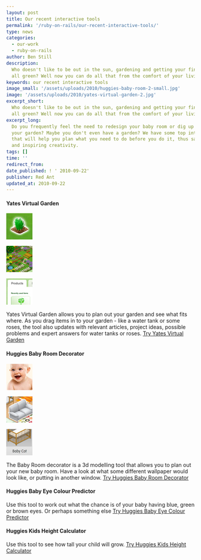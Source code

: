 ```yaml
---
layout: post
title: Our recent interactive tools
permalink: '/ruby-on-rails/our-recent-interactive-tools/'
type: news
categories:
  - our-work
  - ruby-on-rails
author: Ben Still
description:
  Who doesn't like to be out in the sun, gardening and getting your fingers
  all green? Well now you can do all that from the comfort of your living room!
keywords: our recent interactive tools
image_small: '/assets/uploads/2010/huggies-baby-room-2-small.jpg'
image: '/assets/uploads/2010/yates-virtual-garden-2.jpg'
excerpt_short:
  Who doesn't like to be out in the sun, gardening and getting your fingers
  all green? Well now you can do all that from the comfort of your living room!
excerpt_long:
  Do you frequently feel the need to redesign your baby room or dig up
  your garden? Maybe you don't even have a garden? We have some top interactive tools
  that will help you plan what you need to do before you do it, thus saving money
  and inspiring creativity.
tags: []
time: ''
redirect_from:
date_published: ! ' 2010-09-22'
publisher: Red Ant
updated_at: 2010-09-22
---
```


#### Yates Virtual Garden

![Example 1](/assets/uploads/2010/yates-virtual-garden-1-thumb.jpg)

![Example 2](/assets/uploads/2010/yates-virtual-garden-2-thumb.jpg)

![Example 3](/assets/uploads/2010/yates-virtual-garden-3-thumb.jpg)

Yates Virtual Garden allows you to plan out your garden and see what fits where. As you drag items in to your garden - like a water tank or some roses, the tool also updates with relevant articles, project ideas, possible problems and expert answers for water tanks or roses. [Try Yates Virtual Garden](http://www.yates.com.au/garden-club/virtual-garden/)

#### Huggies Baby Room Decorator

![Example 1](/assets/uploads/2010/huggies-baby-room-1-thumb.jpg)

![Example 2](/assets/uploads/2010/huggies-baby-room-2-thumb.jpg)

![Example 3](/assets/uploads/2010/huggies-baby-room-3-thumb.jpg)

The Baby Room decorator is a 3d modelling tool that allows you to plan out your new baby room. Have a look at what some different wallpaper would look like, or putting in another window. [Try Huggies Baby Room Decorator](http://www.huggies.com.au/pregnancy/baby-nursery/baby-room-decorator)

#### Huggies Baby Eye Colour Predictor

Use this tool to work out what the chance is of your baby having blue, green or brown eyes. Or perhaps something else [Try Huggies Baby Eye Colour Predictor](https://www.huggies.com.au/pregnancy/early-stages/eye-colour)

#### Huggies Kids Height Calculator

Use this tool to see how tall your child will grow. [Try Huggies Kids Height Calculator](https://www.huggies.com.au/pregnancy/early-stages/height)

